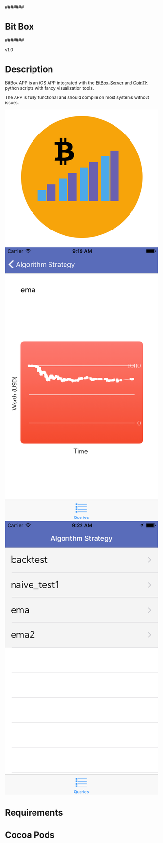 #######
# Bit Box
#######

v1.0

# Description

BitBox APP is an iOS APP integrated with the [BitBox-Server](https://github.com/CoinTK/BitBox-Server) and [CoinTK](https://github.com/CoinTK/CoinTK) python scripts with fancy visualization tools.

The APP is fully functional and should compile on most systems without issues.


![](icon.png)
![](screenshot1.png)
![](screenshot2.png)


# Requirements

# Cocoa Pods

